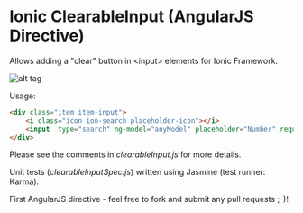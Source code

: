 # Ionic ClearableInput (AngularJS Directive)
Allows adding a "clear" button in &lt;input&gt; elements for Ionic Framework.

![alt tag](http://s14.postimg.org/h2b6xj6oh/screen.png)

Usage:
```html
<div class="item item-input">
	<i class="icon ion-search placeholder-icon"></i>
	<input 	type="search" ng-model="anyModel" placeholder="Number" required clearable-input>
</div>
```

Please see the comments in *clearableInput.js* for more details.

Unit tests (*clearableInputSpec.js*) written using Jasmine (test runner: Karma).

First AngularJS directive - feel free to fork and submit any pull requests ;-)!